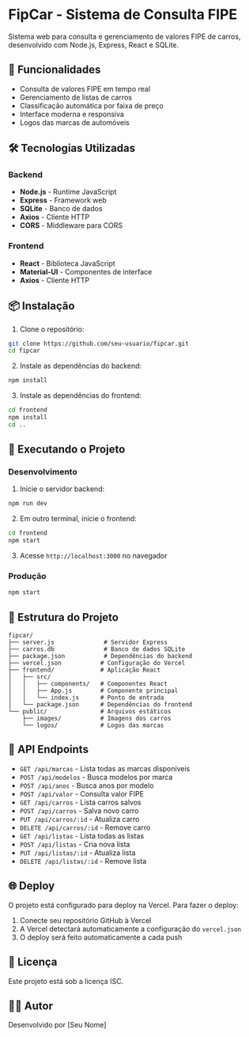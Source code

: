 # FipCar - Sistema de Consulta FIPE

Sistema web para consulta e gerenciamento de valores FIPE de carros, desenvolvido com Node.js, Express, React e SQLite.

## 🚀 Funcionalidades

- Consulta de valores FIPE em tempo real
- Gerenciamento de listas de carros
- Classificação automática por faixa de preço
- Interface moderna e responsiva
- Logos das marcas de automóveis

## 🛠️ Tecnologias Utilizadas

### Backend
- **Node.js** - Runtime JavaScript
- **Express** - Framework web
- **SQLite** - Banco de dados
- **Axios** - Cliente HTTP
- **CORS** - Middleware para CORS

### Frontend
- **React** - Biblioteca JavaScript
- **Material-UI** - Componentes de interface
- **Axios** - Cliente HTTP

## 📦 Instalação

1. Clone o repositório:
```bash
git clone https://github.com/seu-usuario/fipcar.git
cd fipcar
```

2. Instale as dependências do backend:
```bash
npm install
```

3. Instale as dependências do frontend:
```bash
cd frontend
npm install
cd ..
```

## 🚀 Executando o Projeto

### Desenvolvimento

1. Inicie o servidor backend:
```bash
npm run dev
```

2. Em outro terminal, inicie o frontend:
```bash
cd frontend
npm start
```

3. Acesse `http://localhost:3000` no navegador

### Produção

```bash
npm start
```

## 📁 Estrutura do Projeto

```
fipcar/
├── server.js              # Servidor Express
├── carros.db              # Banco de dados SQLite
├── package.json           # Dependências do backend
├── vercel.json           # Configuração do Vercel
├── frontend/             # Aplicação React
│   ├── src/
│   │   ├── components/   # Componentes React
│   │   ├── App.js        # Componente principal
│   │   └── index.js      # Ponto de entrada
│   └── package.json      # Dependências do frontend
└── public/               # Arquivos estáticos
    ├── images/           # Imagens dos carros
    └── logos/            # Logos das marcas
```

## 🔧 API Endpoints

- `GET /api/marcas` - Lista todas as marcas disponíveis
- `POST /api/modelos` - Busca modelos por marca
- `POST /api/anos` - Busca anos por modelo
- `POST /api/valor` - Consulta valor FIPE
- `GET /api/carros` - Lista carros salvos
- `POST /api/carros` - Salva novo carro
- `PUT /api/carros/:id` - Atualiza carro
- `DELETE /api/carros/:id` - Remove carro
- `GET /api/listas` - Lista todas as listas
- `POST /api/listas` - Cria nova lista
- `PUT /api/listas/:id` - Atualiza lista
- `DELETE /api/listas/:id` - Remove lista

## 🌐 Deploy

O projeto está configurado para deploy na Vercel. Para fazer o deploy:

1. Conecte seu repositório GitHub à Vercel
2. A Vercel detectará automaticamente a configuração do `vercel.json`
3. O deploy será feito automaticamente a cada push

## 📝 Licença

Este projeto está sob a licença ISC.

## 👨‍💻 Autor

Desenvolvido por [Seu Nome] 